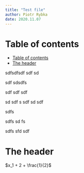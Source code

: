 ```yaml
---
title: "Test file"
author: Piotr Rybka
date: 2020.11.07
---
```


# Table of contents

- [Table of contents](#table-of-contents)
- [The header](#the-header)

sdfsdfsdf
sdf
sd

sdf
sdsdfs

sdf
sdf
sdf


sd
sdf
s
sdf
sd
sdf

sdfs

sdfs
sd
fs

sdfs
sfd
sdf


# The header

$x_1 + 2 + \frac{1}{2}$


